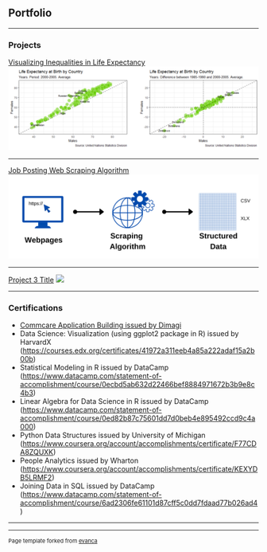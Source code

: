 ## Portfolio

---

### Projects 

[Visualizing Inequalities in Life Expectancy](/sample_page)
<img src="images/lifeexp.png?raw=true"/>

---
[Job Posting Web Scraping Algorithm](/pdf/sample_presentation.pdf)
<img src="images/webscr.png?raw=true"/>

---
[Project 3 Title](http://example.com/)
<img src="images/dummy_thumbnail.jpg?raw=true"/>

---

### Certifications

- <a href="https://academy.dimagi.com/certificates/71f5ce1877cc4b22a59bcd70d0b7c92c">Commcare Application Building issued by Dimagi</a>
- Data Science: Visualization (using ggplot2 package in R) issued by HarvardX (https://courses.edx.org/certificates/41972a311eeb4a85a222adaf15a2b00b)
- Statistical Modeling in R issued by DataCamp (https://www.datacamp.com/statement-of-accomplishment/course/0ecbd5ab632d22466bef8884971672b3b9e8c4b3)
- Linear Algebra for Data Science in R issued by DataCamp (https://www.datacamp.com/statement-of-accomplishment/course/0ed82b87c75601dd7d0beb4e895492ccd9c4a000)
- Python Data Structures issued by University of Michigan (https://www.coursera.org/account/accomplishments/certificate/F77CDA8ZQUXK)
- People Analytics issued by Wharton (https://www.coursera.org/account/accomplishments/certificate/KEXYDB5LRMF2)
- Joining Data in SQL issued by DataCamp (https://www.datacamp.com/statement-of-accomplishment/course/6ad2306fe61101d87cff5c0dd7fdaad77b026ad4)

---




---
<p style="font-size:11px">Page template forked from <a href="https://github.com/evanca/quick-portfolio">evanca</a></p>
<!-- Remove above link if you don't want to attibute -->

